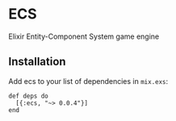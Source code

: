 # ECS

Elixir Entity-Component System game engine

## Installation

Add ecs to your list of dependencies in `mix.exs`:

    def deps do
      [{:ecs, "~> 0.0.4"}]
    end
